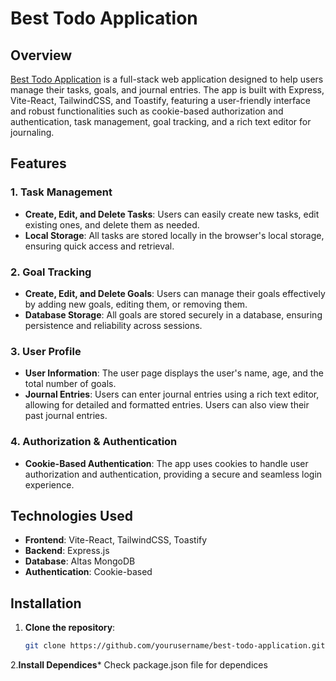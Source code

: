 # Best Todo Application

## Overview

[Best Todo Application](https://besttodoapplication.netlify.app) is a full-stack web application designed to help users manage their tasks, goals, and journal entries. The app is built with Express, Vite-React, TailwindCSS, and Toastify, featuring a user-friendly interface and robust functionalities such as cookie-based authorization and authentication, task management, goal tracking, and a rich text editor for journaling.

## Features

### 1. Task Management
- **Create, Edit, and Delete Tasks**: Users can easily create new tasks, edit existing ones, and delete them as needed.
- **Local Storage**: All tasks are stored locally in the browser's local storage, ensuring quick access and retrieval.

### 2. Goal Tracking
- **Create, Edit, and Delete Goals**: Users can manage their goals effectively by adding new goals, editing them, or removing them.
- **Database Storage**: All goals are stored securely in a database, ensuring persistence and reliability across sessions.

### 3. User Profile
- **User Information**: The user page displays the user's name, age, and the total number of goals.
- **Journal Entries**: Users can enter journal entries using a rich text editor, allowing for detailed and formatted entries. Users can also view their past journal entries.

### 4. Authorization & Authentication
- **Cookie-Based Authentication**: The app uses cookies to handle user authorization and authentication, providing a secure and seamless login experience.

## Technologies Used

- **Frontend**: Vite-React, TailwindCSS, Toastify
- **Backend**: Express.js
- **Database**: Altas MongoDB
- **Authentication**: Cookie-based

## Installation

1. **Clone the repository**:
   ```bash
   git clone https://github.com/yourusername/best-todo-application.git

2.**Install Dependices***
   Check package.json file for dependices
